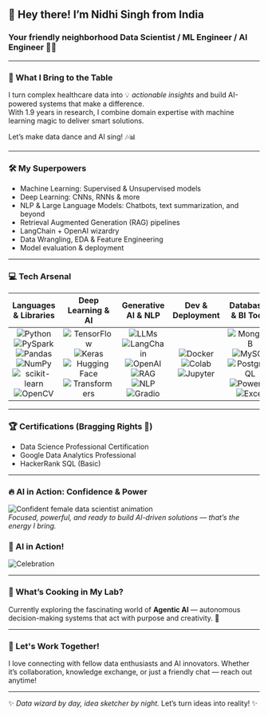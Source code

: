 ## 👋 Hey there! I’m **Nidhi Singh** from India  
### Your friendly neighborhood **Data Scientist / ML Engineer / AI Engineer** 🤖✨

---

### 🚀 What I Bring to the Table  
I turn complex healthcare data into 💡 *actionable insights* and build AI-powered systems that make a difference.  
With 1.9 years in research, I combine domain expertise with machine learning magic to deliver smart solutions.  

Let’s make data dance and AI sing! 🎶📊

---

### 🛠️ My Superpowers  
- Machine Learning: Supervised & Unsupervised models  
- Deep Learning: CNNs, RNNs & more  
- NLP & Large Language Models: Chatbots, text summarization, and beyond  
- Retrieval Augmented Generation (RAG) pipelines  
- LangChain + OpenAI wizardry  
- Data Wrangling, EDA & Feature Engineering  
- Model evaluation & deployment

---

### 💻 Tech Arsenal

| Languages & Libraries | Deep Learning & AI | Generative AI & NLP | Dev & Deployment | Databases & BI Tools |
|:---------------------:|:------------------:|:-------------------:|:----------------:|:--------------------:|
| ![Python](https://img.shields.io/badge/Python-3776AB?style=for-the-badge&logo=python&logoColor=white) ![PySpark](https://img.shields.io/badge/PySpark-E25A1C?style=for-the-badge&logo=apache-spark&logoColor=white) ![Pandas](https://img.shields.io/badge/Pandas-150458?style=for-the-badge&logo=pandas&logoColor=white) ![NumPy](https://img.shields.io/badge/NumPy-013243?style=for-the-badge&logo=numpy&logoColor=white) ![scikit-learn](https://img.shields.io/badge/scikit--learn-F7931E?style=for-the-badge&logo=scikitlearn&logoColor=white) ![OpenCV](https://img.shields.io/badge/OpenCV-5C3EE8?style=for-the-badge&logo=opencv&logoColor=white) | ![TensorFlow](https://img.shields.io/badge/TensorFlow-FF6F00?style=for-the-badge&logo=tensorflow&logoColor=white) ![Keras](https://img.shields.io/badge/Keras-D00000?style=for-the-badge&logo=keras&logoColor=white) ![Hugging Face](https://img.shields.io/badge/HuggingFace-FFD21F?style=for-the-badge&logo=huggingface&logoColor=black) ![Transformers](https://img.shields.io/badge/Transformers-6464ff?style=for-the-badge&logo=python&logoColor=white) | ![LLMs](https://img.shields.io/badge/LLMs-800080?style=for-the-badge&logo=openai&logoColor=white) ![LangChain](https://img.shields.io/badge/LangChain-000000?style=for-the-badge&logo=chainlink&logoColor=white) ![OpenAI](https://img.shields.io/badge/OpenAI-412991?style=for-the-badge&logo=openai&logoColor=white) ![RAG](https://img.shields.io/badge/RAG%20Pipelines-1188AA?style=for-the-badge&logo=readthedocs&logoColor=white) ![NLP](https://img.shields.io/badge/NLP-008080?style=for-the-badge&logo=fastapi&logoColor=white) ![Gradio](https://img.shields.io/badge/Gradio-3e78b2?style=for-the-badge&logo=gradio&logoColor=white) | ![Docker](https://img.shields.io/badge/Docker-2496ED?style=for-the-badge&logo=docker&logoColor=white) ![Colab](https://img.shields.io/badge/Google%20Colab-F9AB00?style=for-the-badge&logo=googlecolab&logoColor=white) ![Jupyter](https://img.shields.io/badge/Jupyter-FA0F00?style=for-the-badge&logo=jupyter&logoColor=white) | ![MongoDB](https://img.shields.io/badge/MongoDB-4EA94B?style=for-the-badge&logo=mongodb&logoColor=white) ![MySQL](https://img.shields.io/badge/MySQL-4479A1?style=for-the-badge&logo=mysql&logoColor=white) ![PostgreSQL](https://img.shields.io/badge/PostgreSQL-336791?style=for-the-badge&logo=postgresql&logoColor=white) ![Power BI](https://img.shields.io/badge/PowerBI-F2C811?style=for-the-badge&logo=powerbi&logoColor=black) ![Excel](https://img.shields.io/badge/Excel-217346?style=for-the-badge&logo=microsoftexcel&logoColor=white) |

---

### 🏆 Certifications (Bragging Rights 🎉)  
- Data Science Professional Certification  
- Google Data Analytics Professional  
- HackerRank SQL (Basic)

---

### 🔥 AI in Action: Confidence & Power

![Confident female data scientist animation](https://media.giphy.com/media/l0MYt5jPR6QX5pnqM/giphy.gif)  
*Focused, powerful, and ready to build AI-driven solutions — that’s the energy I bring.*


### 🎉 AI in Action!  
![Celebration](https://media.giphy.com/media/l0MYt5jPR6QX5pnqM/giphy.gif)


---

### 🔭 What’s Cooking in My Lab?  
Currently exploring the fascinating world of **Agentic AI** — autonomous decision-making systems that act with purpose and creativity. 🚀

---

### 🤝 Let's Work Together!  
I love connecting with fellow data enthusiasts and AI innovators. Whether it’s collaboration, knowledge exchange, or just a friendly chat — reach out anytime!  

---

✨ _Data wizard by day, idea sketcher by night._ Let’s turn ideas into reality! ✨
